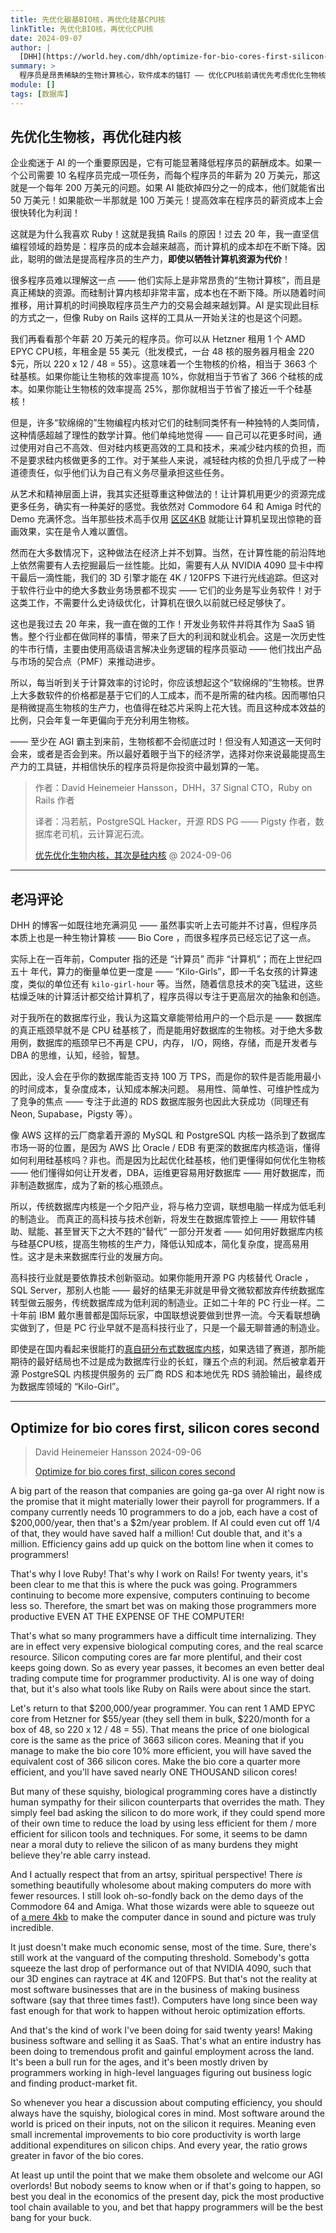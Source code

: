 ```yaml
---
title: 先优化碳基BIO核，再优化硅基CPU核
linkTitle: 先优化BIO核，再优化CPU核
date: 2024-09-07
author: |
  [DHH](https://world.hey.com/dhh/optimize-for-bio-cores-first-silicon-cores-second-112a6c3f) | [译者：冯若航](https://vonng.com)（[@Vonng](https://vonng.com/en/)）| [微信公众号]()
summary: >
  程序员是昂贵稀缺的生物计算核心，软件成本的锚钉 —— 优化CPU核前请优先考虑优化生物核。
module: []
tags: [数据库]
---
```



## 先优化生物核，再优化硅内核

企业痴迷于 AI 的一个重要原因是，它有可能显著降低程序员的薪酬成本。如果一个公司需要 10 名程序员完成一项任务，而每个程序员的年薪为 20 万美元，那这就是一个每年 200 万美元的问题。如果 AI 能砍掉四分之一的成本，他们就能省出 50 万美元！如果能砍一半那就是 100 万美元！提高效率在程序员的薪资成本上会很快转化为利润！

这就是为什么我喜欢 Ruby！这就是我搞 Rails 的原因！过去 20 年，我一直坚信编程领域的趋势是：程序员的成本会越来越高，而计算机的成本却在不断下降。因此，聪明的做法是提高程序员的生产力，**即使以牺牲计算机资源为代价**！

很多程序员难以理解这一点 —— 他们实际上是非常昂贵的“生物计算核”，而且是真正稀缺的资源。而硅制计算内核却非常丰富，成本也在不断下降。所以随着时间推移，用计算机的时间换取程序员生产力的交易会越来越划算。AI 是实现此目标的方式之一，但像 Ruby on Rails 这样的工具从一开始关注的也是这个问题。

我们再看看那个年薪 20 万美元的程序员。你可以从 Hetzner 租用 1 个 AMD EPYC CPU核，年租金是 55 美元（批发模式，一台 48 核的服务器月租金 220 \$元，所以 220 x 12 / 48 = 55）。这意味着一个生物核的价格，相当于 3663 个硅基核。如果你能让生物核的效率提高 10%，你就相当于节省了 366 个硅核的成本。如果你能让生物核的效率提高 25%，那你就相当于节省了接近一千个硅基核！

但是，许多“软绵绵的”生物编程内核对它们的硅制同类怀有一种独特的人类同情，这种情感超越了理性的数学计算。他们单纯地觉得 —— 自己可以花更多时间，通过使用对自己不高效、但对硅内核更高效的工具和技术，来减少硅内核的负担，而不是要求硅内核做更多的工作。对于某些人来说，减轻硅内核的负担几乎成了一种道德责任，似乎他们认为自己有义务尽量承担这些任务。

从艺术和精神层面上讲，我其实还挺尊重这种做法的！让计算机用更少的资源完成更多任务，确实有一种美好的感觉。我依然对 Commodore 64 和 Amiga 时代的 Demo 充满怀念。当年那些技术高手仅用 [区区4KB](https://www.youtube.com/watch?v=wl6mXn_wHEw) 就能让计算机呈现出惊艳的音画效果，实在是令人难以置信。

然而在大多数情况下，这种做法在经济上并不划算。当然，在计算性能的前沿阵地上依然需要有人去挖掘最后一丝性能。比如，需要有人从 NVIDIA 4090 显卡中榨干最后一滴性能，我们的 3D 引擎才能在 4K / 120FPS 下进行光线追踪。但这对于软件行业中的绝大多数业务场景都不现实 —— 它们的业务是写业务软件！对于这类工作，不需要什么史诗级优化，计算机在很久以前就已经足够快了。

这也是我过去 20 年来，我一直在做的工作！开发业务软件并将其作为 SaaS 销售。整个行业都在做同样的事情，带来了巨大的利润和就业机会。这是一次历史性的牛市行情，主要由使用高级语言解决业务逻辑的程序员驱动 —— 他们找出产品与市场的契合点（PMF）来推动进步。

所以，每当听到关于计算效率的讨论时，你应该想起这个“软绵绵的”生物核。世界上大多数软件的价格都是基于它们的人工成本，而不是所需的硅内核。因而哪怕只是稍微提高生物核的生产力，也值得在硅芯片采购上花大钱。而且这种成本效益的比例，只会年复一年更偏向于充分利用生物核。

—— 至少在 AGI 霸主到来前，生物核都不会彻底过时！但没有人知道这一天何时会来，或者是否会到来。所以最好着眼于当下的经济学，选择对你来说最能提高生产力的工具链，并相信快乐的程序员将是你投资中最划算的一笔。


> 作者：David Heinemeier Hansson，DHH，37 Signal CTO，Ruby on Rails 作者
>
> 译者：冯若航，PostgreSQL Hacker，开源 RDS PG —— Pigsty 作者，数据库老司机，云计算泥石流。
>
> [优先优化生物内核，其次是硅内核](https://world.hey.com/dhh/optimize-for-bio-cores-first-silicon-cores-second-112a6c3f) @ 2024-09-06




--------

## 老冯评论

DHH 的博客一如既往地充满洞见 —— 虽然事实听上去可能并不讨喜，但程序员本质上也是一种生物计算核 —— Bio Core ，而很多程序员已经忘记了这一点。

实际上在一百年前，Computer 指的还是 “计算员” 而非 “计算机”；而在上世纪四五十 年代，算力的衡量单位更一度是 ——  “Kilo-Girls”，即一千名女孩的计算速度，类似的单位还有 `kilo-girl-hour` 等。当然，随着信息技术的突飞猛进，这些枯燥乏味的计算活计都交给计算机了，程序员得以专注于更高层次的抽象和创造。

对于我所在的数据库行业，我认为这篇文章能带给用户的一个启示是 —— 数据库的真正瓶颈早就不是 CPU 硅基核了，而是能用好数据库的生物核。对于绝大多数用例，数据库的瓶颈早已不再是 CPU，内存， I/O，网络，存储，而是开发者与 DBA 的思维，认知，经验，智慧。

因此，没人会在乎你的数据库能否支持 100 万 TPS，而是你的软件是否能用最小的时间成本，复杂度成本，认知成本解决问题。
易用性、简单性、可维护性成为了竞争的焦点 —— 专注于此道的 RDS 数据库服务也因此大获成功（同理还有 Neon, Supabase，Pigsty 等）。

像 AWS 这样的云厂商拿着开源的 MySQL 和 PostgreSQL 内核一路杀到了数据库市场一哥的位置，是因为 AWS 比 Oracle / EDB 有更深的数据库内核造诣，懂得如何利用硅基核吗？非也。而是因为比起优化硅基核，他们更懂得如何优化生物核 —— 他们懂得如何让开发者，DBA，运维更容易用好数据库 —— 用好数据库，而非制造数据库，成为了新的核心瓶颈点。

所以，传统数据库内核是一个夕阳产业，将与格力空调，联想电脑一样成为低毛利的制造业。 而真正的高科技与技术创新，将发生在数据库管控上 —— 用软件辅助、赋能、甚至冒天下之大不韪的“替代” 一部分开发者 —— 如何用好数据库内核与硅基CPU核，提高生物核的生产力，降低认知成本，简化复杂度，提高易用性。这才是未来数据库行业的发展方向。




高科技行业就是要依靠技术创新驱动。如果你能用开源 PG 内核替代 Oracle ，SQL Server，那别人也能 —— 最好的结果无非就是甲骨文微软都放弃传统数据库转型做云服务，传统数据库成为低利润的制造业。正如二十年的 PC 行业一样。二十年前 IBM 戴尔惠普都是国际玩家，中国联想说要做到世界一流。今天看联想确实做到了，但是 PC 行业早就不是高科技行业了，只是一个最无聊普通的制造业。

即使是在国内看起来很能打的[真自研分布式数据库内核](/zh/blog/db/distributive-bullshit)，如果选错了赛道，那所能期待的最好结局也不过是成为数据库行业的长虹，赚五个点的利润。然后被拿着开源 PostgreSQL 内核提供服务的 云厂商 RDS 和本地优先 RDS 骑脸输出，最终成为数据库领域的 “Kilo-Girl”。




--------

## Optimize for bio cores first, silicon cores second

> David Heinemeier Hansson 2024-09-06
>
> [Optimize for bio cores first, silicon cores second](https://world.hey.com/dhh/optimize-for-bio-cores-first-silicon-cores-second-112a6c3f)

A big part of the reason that companies are going ga-ga over AI right now is the promise that it might materially lower their payroll for programmers. If a company currently needs 10 programmers to do a job, each have a cost of $200,000/year, then that's a $2m/year problem. If AI could even cut off 1/4 of that, they would have saved half a million! Cut double that, and it's a million. Efficiency gains add up quick on the bottom line when it comes to programmers!


That's why I love Ruby! That's why I work on Rails! For twenty years, it's been clear to me that this is where the puck was going. Programmers continuing to become more expensive, computers continuing to become less so. Therefore, the smart bet was on making those programmers more productive EVEN AT THE EXPENSE OF THE COMPUTER!


That's what so many programmers have a difficult time internalizing. They are in effect very expensive biological computing cores, and the real scarce resource. Silicon computing cores are far more plentiful, and their cost keeps going down. So as every year passes, it becomes an even better deal trading compute time for programmer productivity. AI is one way of doing that, but it's also what tools like Ruby on Rails were about since the start.


Let's return to that $200,000/year programmer. You can rent 1 AMD EPYC core from Hetzner for $55/year (they sell them in bulk, $220/month for a box of 48, so 220 x 12 / 48 = 55). That means the price of one biological core is the same as the price of 3663 silicon cores. Meaning that if you manage to make the bio core 10% more efficient, you will have saved the equivalent cost of 366 silicon cores. Make the bio core a quarter more efficient, and you'll have saved nearly ONE THOUSAND silicon cores!


But many of these squishy, biological programming cores have a distinctly human sympathy for their silicon counterparts that overrides the math. They simply feel bad asking the silicon to do more work, if they could spend more of their own time to reduce the load by using less efficient for them / more efficient for silicon tools and techniques. For some, it seems to be damn near a moral duty to relieve the silicon of as many burdens they might believe they're able carry instead.



And I actually respect that from an artsy, spiritual perspective! There *is* something beautifully wholesome about making computers do more with fewer resources. I still look oh-so-fondly back on the demo days of the Commodore 64 and Amiga. What those wizards were able to squeeze out of [a mere 4kb](https://www.youtube.com/watch?v=wl6mXn_wHEw) to make the computer dance in sound and picture was truly incredible.


It just doesn't make much economic sense, most of the time. Sure, there's still work at the vanguard of the computing threshold. Somebody's gotta squeeze the last drop of performance out of that NVIDIA 4090, such that our 3D engines can raytrace at 4K and 120FPS. But that's not the reality at most software businesses that are in the business of making business software (say that three times fast!). Computers have long since been way fast enough for that work to happen without heroic optimization efforts.


And that's the kind of work I've been doing for said twenty years! Making business software and selling it as SaaS. That's what an entire industry has been doing to tremendous profit and gainful employment across the land. It's been a bull run for the ages, and it's been mostly driven by programmers working in high-level languages figuring out business logic and finding product-market fit.



So whenever you hear a discussion about computing efficiency, you should always have the squishy, biological cores in mind. Most software around the world is priced on their inputs, not on the silicon it requires. Meaning even small incremental improvements to bio core productivity is worth large additional expenditures on silicon chips. And every year, the ratio grows greater in favor of the bio cores.



At least up until the point that we make them obsolete and welcome our AGI overlords! But nobody seems to know when or if that's going to happen, so best you deal in the economics of the present day, pick the most productive tool chain available to you, and bet that happy programmers will be the best bang for your buck.